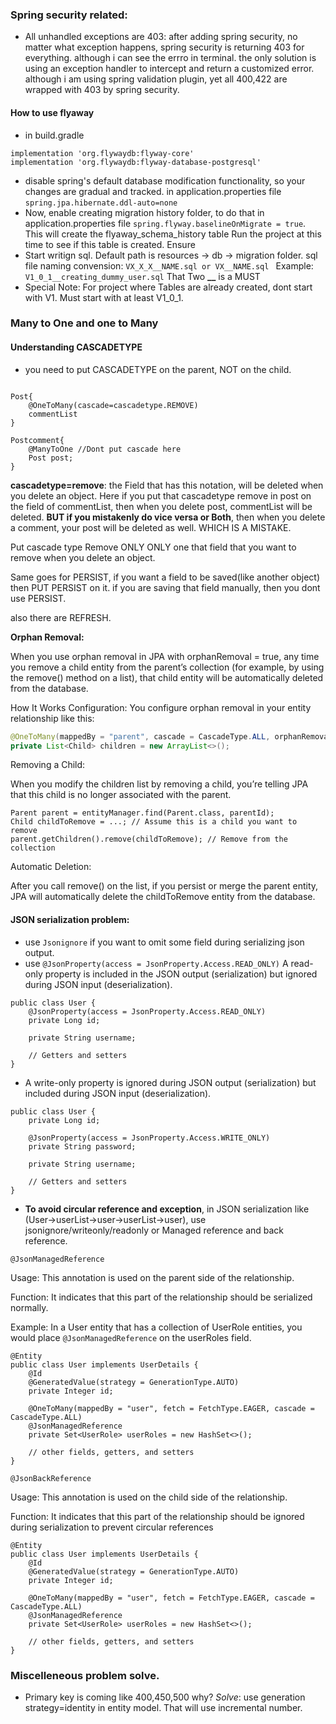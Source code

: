 ### Spring security related:
- All unhandled exceptions are 403: after adding spring security, no matter what exception 
happens, spring security is returning 403 for everything.
although i can see the errro in terminal. the only 
solution is using an exception handler to intercept 
and return a customized error. although i am using 
spring validation plugin, yet all 400,422 are wrapped with 
403 by spring security.

#### How to use flyaway
- in build.gradle
```declarative
implementation 'org.flywaydb:flyway-core'
implementation 'org.flywaydb:flyway-database-postgresql'
```
- disable spring's default database modification functionality, so your changes
are gradual and tracked.
in application.properties file
`spring.jpa.hibernate.ddl-auto=none`
- Now, enable creating migration history folder, to do that in application.properties file
`spring.flyway.baselineOnMigrate = true`. This will create the flyaway_schema_history table
Run the project at this time to see if this table is created. Ensure
- Start writign sql. Default path is resources -> db -> migration folder.
sql file naming convension:
`VX_X_X__NAME.sql or VX__NAME.sql ` Example: `V1_0_1__creating_dummy_user.sql`
That Two **__** is a MUST
- Special Note: For project where Tables are already created, dont start with V1. 
Must start with at least V1_0_1.
### Many to One and one to Many

#### Understanding CASCADETYPE
- you need to put CASCADETYPE on the parent, NOT on the child.
```

Post{
    @OneToMany(cascade=cascadetype.REMOVE)
    commentList
}

Postcomment{
    @ManyToOne //Dont put cascade here
    Post post;
}
```
**cascadetype=remove**: the Field that has this notation, will be deleted 
when you delete an object. Here if you put that cascadetype remove in post on
the field of commentList,  then when you delete post, commentList will be deleted.
**BUT if you mistakenly do vice versa or Both**, then when you delete a comment,
your post will be deleted as well. WHICH IS A MISTAKE.

Put cascade type Remove ONLY ONLY one that field that you want to remove when you
delete an object.

Same goes for PERSIST, if you want a field to be saved(like another object)
then PUT PERSIST on it. if you are saving that field manually, then you dont
use PERSIST.

also there are REFRESH.

**Orphan Removal:**

When you use orphan removal in JPA with orphanRemoval = true, any time you remove a child entity from the parent’s collection (for example, by using the remove() method on a list), that child entity will be automatically deleted from the database.

How It Works
Configuration: You configure orphan removal in your entity relationship like this:

```java
@OneToMany(mappedBy = "parent", cascade = CascadeType.ALL, orphanRemoval = true)
private List<Child> children = new ArrayList<>();
```

Removing a Child:

When you modify the children list by removing a child, you’re telling JPA that this child is no longer associated with the parent.
```declarative
Parent parent = entityManager.find(Parent.class, parentId);
Child childToRemove = ...; // Assume this is a child you want to remove
parent.getChildren().remove(childToRemove); // Remove from the collection
```
Automatic Deletion:

After you call remove() on the list, if you persist or merge the parent entity, JPA will automatically delete the childToRemove entity from the database.


#### JSON serialization problem:
* use `Jsonignore` if you want to omit some field during serializing json output.
* use `@JsonProperty(access = JsonProperty.Access.READ_ONLY)` A read-only property is included in the JSON output (serialization) but ignored during JSON input (deserialization).
```declarative
public class User {
    @JsonProperty(access = JsonProperty.Access.READ_ONLY)
    private Long id;

    private String username;

    // Getters and setters
}

```
* A write-only property is ignored during JSON output (serialization) but included during JSON input (deserialization).
```declarative
public class User {
    private Long id;

    @JsonProperty(access = JsonProperty.Access.WRITE_ONLY)
    private String password;

    private String username;

    // Getters and setters
}

```
* **To avoid circular reference and exception**, in JSON serialization 
like (User->userList->user->userList->user), use jsonignore/writeonly/readonly
or Managed reference and back reference.

`@JsonManagedReference`

Usage: This annotation is used on the parent side of the relationship.

Function: It indicates that this part of the relationship should be serialized normally.

Example: In a User entity that has a collection of UserRole entities, you would 
place `@JsonManagedReference` on the userRoles field.

```declarative
@Entity
public class User implements UserDetails {
    @Id
    @GeneratedValue(strategy = GenerationType.AUTO)
    private Integer id;

    @OneToMany(mappedBy = "user", fetch = FetchType.EAGER, cascade = CascadeType.ALL)
    @JsonManagedReference
    private Set<UserRole> userRoles = new HashSet<>();

    // other fields, getters, and setters
}

```

`@JsonBackReference`

Usage: This annotation is used on the child side of the relationship.

Function: It indicates that this part of the relationship should be ignored during serialization to prevent circular references
```declarative
@Entity
public class User implements UserDetails {
    @Id
    @GeneratedValue(strategy = GenerationType.AUTO)
    private Integer id;

    @OneToMany(mappedBy = "user", fetch = FetchType.EAGER, cascade = CascadeType.ALL)
    @JsonManagedReference
    private Set<UserRole> userRoles = new HashSet<>();

    // other fields, getters, and setters
}

```

### Miscelleneous problem solve.
* Primary key is coming like 400,450,500 why?
_Solve_: use generation strategy=identity in entity model. That will use incremental number.